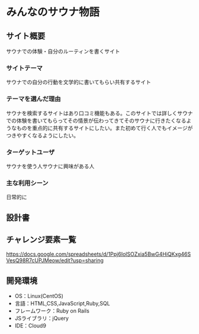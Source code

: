 # みんなのサウナ物語

## サイト概要
サウナでの体験・自分のルーティンを書くサイト

### サイトテーマ
サウナでの自分の行動を文学的に書いてもらい共有するサイト

### テーマを選んだ理由
サウナを検索するサイトはあり口コミ機能もある。このサイトでは詳しくサウナでの体験を書いてもらってその情景が伝わってきてそのサウナに行きたくなるようなものを重点的に共有するサイトにしたい。また初めて行く人でもイメージがつきやすくなるようにしたい。

### ターゲットユーザ
サウナを使う人サウナに興味がある人

### 主な利用シーン
日常的に

## 設計書

## チャレンジ要素一覧
https://docs.google.com/spreadsheets/d/1Ppj6IolSOZxia5BwG4HiQKxg46SVesQ98R7cUPJMeow/edit?usp=sharing

## 開発環境
- OS：Linux(CentOS)
- 言語：HTML,CSS,JavaScript,Ruby,SQL
- フレームワーク：Ruby on Rails
- JSライブラリ：jQuery
- IDE：Cloud9
